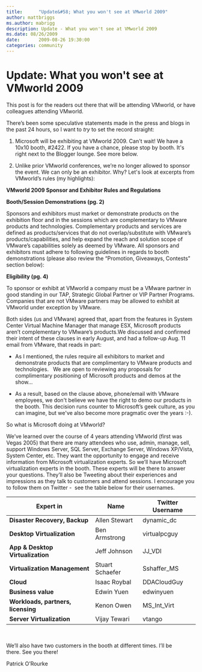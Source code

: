 ```yaml
---
title:      "Update&#58; What you won't see at VMworld 2009"
author: mattbriggs
ms.author: mabrigg
description: Update - What you won't see at VMworld 2009
ms.date: 08/26/2009
date:       2009-08-26 19:30:00
categories: community
---
```

# Update: What you won't see at VMworld 2009

This post is for the readers out there that will be attending VMworld, or have colleagues attending VMworld.  

There’s been some speculative statements made in the press and blogs in the past 24 hours, so I want to _try_ to set the record straight:

1. Microsoft will be exhibiting at VMworld 2009. Can't wait! We have a 10x10 booth, #2422. If you have a chance, please stop by booth. It's right next to the Blogger lounge. See more below.  

2. Unlike prior VMworld conferences, we’re no longer allowed to sponsor the event. We can only be an exhibitor. Why? Let's look at excerpts from VMworld’s rules (my highlights):

 **VMworld 2009 Sponsor and Exhibitor Rules and Regulations**

 **Booth/Session Demonstrations (pg. 2)**

Sponsors and exhibitors must market or demonstrate products on the exhibition floor and in the sessions which are complementary to VMware products and technologies. Complementary products and services are defined as products/services that do not overlap/substitute with VMware’s products/capabilities, and help expand the reach and solution scope of VMware’s capabilities solely as deemed by VMware. All sponsors and exhibitors must adhere to following guidelines in regards to booth demonstrations (please also review the “Promotion, Giveaways, Contests” section below):

 **Eligibility (pg. 4)**

To sponsor or exhibit at VMworld a company must be a VMware partner in good standing in our TAP, Strategic Global Partner or VIP Partner Programs. Companies that are not VMware partners may be allowed to exhibit at VMworld under exception by VMware.

Both sides (us and VMware) agreed that, apart from the features in System Center Virtual Machine Manager that manage ESX, Microsoft products aren’t complementary to VMware’s products.We discussed and confirmed their intent of these clauses in early August, and had a follow-up Aug. 11 email from VMware, that reads in part:

- As I mentioned, the rules require all exhibitors to market and demonstrate products that are complimentary to VMware products and technologies.   We are open to reviewing any proposals for complimentary positioning of Microsoft products and demos at the show…

- As a result, based on the clause above, phone/email with VMware employees, we don't believe we have the right to demo our products in the booth. This decision runs counter to Microsoft’s geek culture, as you can imagine, but we've also become more pragmatic over the years :-).  

So what is Microsoft doing at VMworld?  

We’ve learned over the course of 4 years attending VMworld (first was Vegas 2005) that there are many attendees who use, admin, manage, sell, support Windows Server, SQL Server, Exchange Server, Windows XP/Vista, System Center, etc. They want the opportunity to engage and receive information from Microsoft virtualization experts. So we’ll have Microsoft virtualization experts in the booth. These experts will be there to answer your questions. They’ll also be Tweeting about their experiences and impressions as they talk to customers and attend sessions. I encourage you to follow them on Twitter -  see the table below for their usernames.  


| **Expert in** | **Name** | **Twitter Username** |
| --- | --- | --- |
| **Disaster Recovery, Backup** | Allen Stewart | dynamic_dc |
| **Desktop Virtualization** | Ben Armstrong | virtualpcguy |
| **App & Desktop Virtualization** | Jeff Johnson | JJ_VDI |
| **Virtualization Management** | Stuart Schaefer | Sshaffer_MS |
| **Cloud** | Isaac Roybal | DDACloudGuy |
| **Business value** | Edwin Yuen | edwinyuen |
| **Workloads, partners, licensing** | Kenon Owen | MS_Int_Virt |
| **Server Virtualization** | Vijay Tewari | vtango |
 

We’ll also have two customers in the booth at different times. I’ll be there. See you there!

Patrick O’Rourke
